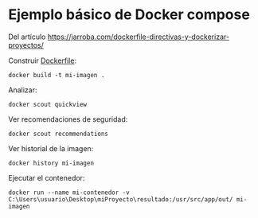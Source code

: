 # Ejemplo básico de Docker compose

Del artículo https://jarroba.com/dockerfile-directivas-y-dockerizar-proyectos/

Construir [Dockerfile](Dockerfile):
````shell
docker build -t mi-imagen .
````

Analizar:
````shell
docker scout quickview
````

Ver recomendaciones de seguridad:
````shell
docker scout recommendations
````

Ver historial de la imagen:
````shell
docker history mi-imagen
````

Ejecutar el contenedor:
````shell
docker run --name mi-contenedor -v C:\Users\usuario\Desktop\miProyecto\resultado:/usr/src/app/out/ mi-imagen
````